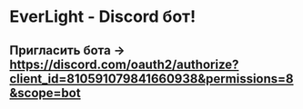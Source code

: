 # EverLight - Discord бот!
Пригласить бота -> https://discord.com/oauth2/authorize?client_id=810591079841660938&permissions=8&scope=bot
-------------------------------------------

